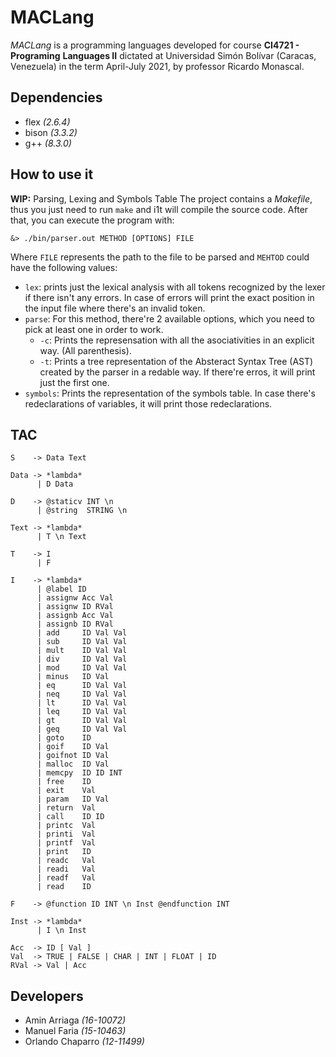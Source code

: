 # **MACLang**

*MACLang* is a programming languages developed for course **CI4721 - Programing** 
**Languages II** dictated at Universidad Simón Bolívar (Caracas, Venezuela) in the 
term April-July 2021, by professor Ricardo Monascal.

## Dependencies
* flex *(2.6.4)*
* bison *(3.3.2)*
* g++ *(8.3.0)*

## How to use it

**WIP:** Parsing, Lexing and Symbols Table
The project contains a *Makefile*, thus you just need to run `make` and i1t
will compile the source code. After that, you can execute the program with:

```
&> ./bin/parser.out METHOD [OPTIONS] FILE
```

Where `FILE` represents the path to the file to be parsed and `MEHTOD` could 
have the following values:
  
  * `lex`: prints just the lexical analysis with all tokens recognized by the 
    lexer if there isn't any errors. In case of errors will print the exact 
    position in the input file where there's an invalid token.
  * `parse`: For this method, there're 2 available options, which you need to 
    pick at least one in order to work.
      * `-c`: Prints the represensation with all the asociativities in an 
        explicit way. (All parenthesis). 
      * `-t`: Prints a tree representation of the Absteract Syntax Tree (AST) 
        created by the parser in a redable way. If there're erros, it will
        print just the first one.   
  * `symbols`: Prints the representation of the symbols table. In case there's 
    redeclarations of variables, it will print those redeclarations.

## TAC 

```
S    -> Data Text

Data -> *lambda* 
      | D Data

D    -> @staticv INT \n
      | @string  STRING \n

Text -> *lambda*
      | T \n Text 

T    -> I 
      | F

I    -> *lambda*
      | @label ID
      | assignw Acc Val
      | assignw ID RVal
      | assignb Acc Val
      | assignb ID RVal
      | add     ID Val Val
      | sub     ID Val Val
      | mult    ID Val Val
      | div     ID Val Val
      | mod     ID Val Val
      | minus   ID Val
      | eq      ID Val Val
      | neq     ID Val Val
      | lt      ID Val Val
      | leq     ID Val Val
      | gt      ID Val Val
      | geq     ID Val Val
      | goto    ID
      | goif    ID Val
      | goifnot ID Val
      | malloc  ID Val
      | memcpy  ID ID INT
      | free    ID
      | exit    Val
      | param   ID Val
      | return  Val
      | call    ID ID
      | printc  Val
      | printi  Val
      | printf  Val
      | print   ID
      | readc   Val
      | readi   Val
      | readf   Val
      | read    ID

F    -> @function ID INT \n Inst @endfunction INT

Inst -> *lambda*
      | I \n Inst

Acc  -> ID [ Val ]
Val  -> TRUE | FALSE | CHAR | INT | FLOAT | ID
RVal -> Val | Acc
```

## Developers
* Amin Arriaga *(16-10072)*
* Manuel Faria *(15-10463)*
* Orlando Chaparro *(12-11499)*   
